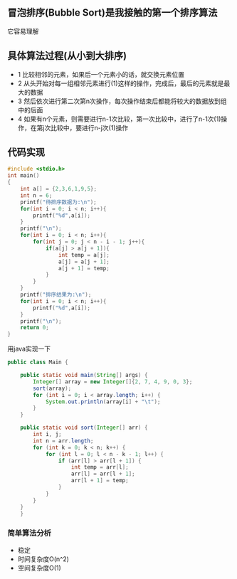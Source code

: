 ## 冒泡排序(Bubble Sort)是我接触的第一个排序算法    
它容易理解   
## 具体算法过程(从小到大排序)        
* 1 比较相邻的元素，如果后一个元素小的话，就交换元素位置   
* 2 从头开始对每一组相邻元素进行(1)这样的操作，完成后，最后的元素就是最大的数据   
* 3 然后依次进行第二次第n次操作，每次操作结束后都能将较大的数据放到组中的后面    
* 4 如果有n个元素，则需要进行n-1次比较，第一次比较中，进行了n-1次(1)操作，在第j次比较中，要进行n-j次(1)操作     

## 代码实现    
```C
#include <stdio.h>
int main()
{
	int a[] = {2,3,6,1,9,5};
	int n = 6;
	printf("待排序数据为:\n");
	for(int i = 0; i < n; i++){
		printf("%d",a[i]);
	}
	printf("\n");
	for(int i = 0; i < n; i++){
		for(int j = 0; j < n - i - 1; j++){
			if(a[j] > a[j + 1]){
				int temp = a[j];
				a[j] = a[j + 1];
				a[j + 1] = temp;
			}
		}
	}
	printf("排序结果为:\n");
	for(int i = 0; i < n; i++){
		printf("%d",a[i]);
	}
	printf("\n");
	return 0;
}
```   
用java实现一下    


```java
public class Main {

    public static void main(String[] args) {
        Integer[] array = new Integer[]{2, 7, 4, 9, 0, 3};
        sort(array);
        for (int i = 0; i < array.length; i++) {
            System.out.println(array[i] + "\t");
        }
    }

    public static void sort(Integer[] arr) {
        int i, j;
        int n = arr.length;
        for (int k = 0; k < n; k++) {
            for (int l = 0; l < n - k - 1; l++) {
                if (arr[l] > arr[l + 1]) {
                    int temp = arr[l];
                    arr[l] = arr[l + 1];
                    arr[l + 1] = temp;
                }
            }
        }
    }
	}
```   
### 简单算法分析   
* 稳定    
* 时间复杂度O(n^2)    
* 空间复杂度O(1)   

